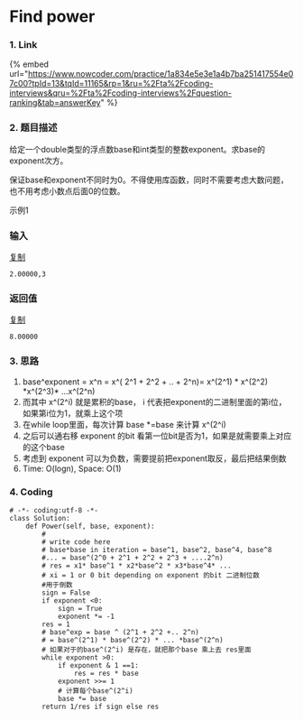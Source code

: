# Find power

### 1. Link

{% embed url="https://www.nowcoder.com/practice/1a834e5e3e1a4b7ba251417554e07c00?tpId=13&tqId=11165&rp=1&ru=%2Fta%2Fcoding-interviews&qru=%2Fta%2Fcoding-interviews%2Fquestion-ranking&tab=answerKey" %}





### 2. 题目描述

给定一个double类型的浮点数base和int类型的整数exponent。求base的exponent次方。  
  
保证base和exponent不同时为0。不得使用库函数，同时不需要考虑大数问题，也不用考虑小数点后面0的位数。  
  
示例1

### 输入

[复制](javascript:void%280%29;)

```text
2.00000,3
```

### 返回值

[复制](javascript:void%280%29;)

```text
8.00000
```



### 3. 思路

1. base^exponent = x^n = x^\(  2^1 + 2^2 + .. + 2^n\)= x^\(2^1\) \* x^\(2^2\)  \*x^\(2^3\)\* ...x^\(2^n\)
2. 而其中 x^\(2^i\) 就是累积的base， i 代表把exponent的二进制里面的第i位，如果第i位为1，就乘上这个项
3. 在while loop里面，每次计算 base \*=base 来计算 x^\(2^i\)
4. 之后可以通右移 exponent 的bit 看第一位bit是否为1，如果是就需要乘上对应的这个base
5. 考虑到 exponent 可以为负数，需要提前把exponent取反，最后把结果倒数
6. Time: O\(logn\), Space: O\(1\) 

 

### 4. Coding

```text
# -*- coding:utf-8 -*-
class Solution:
    def Power(self, base, exponent):
        #
        # write code here
        # base*base in iteration = base^1, base^2, base^4, base^8 
        #... = base^(2^0 + 2^1 + 2^2 + 2^3 + ....2^n)
        # res = x1* base^1 * x2*base^2 * x3*base^4* ...
        # xi = 1 or 0 bit depending on exponent 的bit 二进制位数
        #用于倒数
        sign = False
        if exponent <0:
            sign = True
            exponent *= -1
        res = 1
        # base^exp = base ^ (2^1 + 2^2 +.. 2^n)
        # = base^(2^1) * base^(2^2) * ... *base^(2^n)
        # 如果对于的base^(2^i) 是存在，就把那个base 乘上去 res里面
        while exponent >0:
            if exponent & 1 ==1:
                res = res * base
            exponent >>= 1
            # 计算每个base^(2^i)
            base *= base
        return 1/res if sign else res
```







